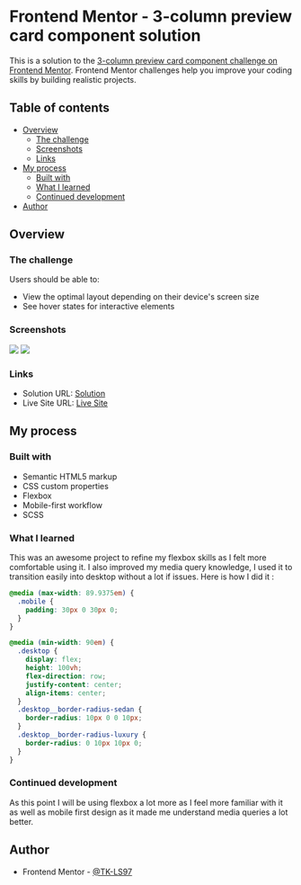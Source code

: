 # Frontend Mentor - 3-column preview card component solution

This is a solution to the [3-column preview card component challenge on Frontend Mentor](https://www.frontendmentor.io/challenges/3column-preview-card-component-pH92eAR2-). Frontend Mentor challenges help you improve your coding skills by building realistic projects. 

## Table of contents

- [Overview](#overview)
  - [The challenge](#the-challenge)
  - [Screenshots](#screenshots)
  - [Links](#links)
- [My process](#my-process)
  - [Built with](#built-with)
  - [What I learned](#what-i-learned)
  - [Continued development](#continued-development)
- [Author](#author)



## Overview

### The challenge

Users should be able to:

- View the optimal layout depending on their device's screen size
- See hover states for interactive elements

### Screenshots

![](./3-component/Screenshots/Mobile%20Design.jpeg)
![](./3-component/Screenshots/Desktop%20Design.jpeg)

### Links

- Solution URL: [Solution](https://www.frontendmentor.io/solutions/3column-preview-card-component-using-flexbox-B0tsKskbNQ)
- Live Site URL: [Live Site](https://tk-ls97.github.io/3-component-preview-design/)

## My process

### Built with

- Semantic HTML5 markup
- CSS custom properties
- Flexbox
- Mobile-first workflow
- SCSS

### What I learned

This was an awesome project to refine my flexbox skills as I felt more comfortable using it. I also improved my media query knowledge, I used it to transition easily into desktop without a lot if issues. Here is how I did it :


```css
@media (max-width: 89.9375em) {
  .mobile {
    padding: 30px 0 30px 0;
  }
}

@media (min-width: 90em) {
  .desktop {
    display: flex;
    height: 100vh;
    flex-direction: row;
    justify-content: center;
    align-items: center;
  }
  .desktop__border-radius-sedan {
    border-radius: 10px 0 0 10px;
  }
  .desktop__border-radius-luxury {
    border-radius: 0 10px 10px 0;
  }
}

```


### Continued development

As this point I will be using flexbox a lot more as I feel more familiar with it as well as mobile first design as it made me understand media queries a lot better.


## Author


- Frontend Mentor - [@TK-LS97](hhttps://www.frontendmentor.io/profile/TK-LS97)
